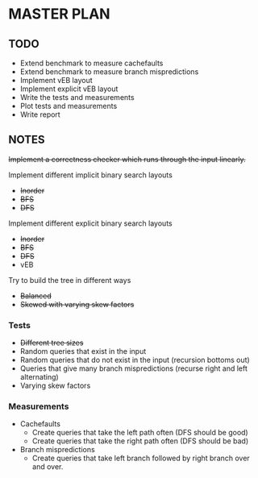 # MASTER PLAN

## TODO
- Extend benchmark to measure cachefaults
- Extend benchmark to measure branch mispredictions
- Implement vEB layout
- Implement explicit vEB layout
- Write the tests and measurements
- Plot tests and measurements
- Write report

## NOTES
~~Implement a correctness checker which runs through the input linearly.~~

Implement different implicit binary search layouts
- ~~Inorder~~
- ~~BFS~~
- ~~DFS~~

Implement different explicit binary search layouts
- ~~Inorder~~
- ~~BFS~~
- ~~DFS~~
- vEB

Try to build the tree in different ways
- ~~Balanced~~
- ~~Skewed with varying skew factors~~

### Tests
- ~~Different tree sizes~~
- Random queries that exist in the input
- Random queries that do not exist in the input (recursion bottoms out)
- Queries that give many branch mispredictions (recurse right and left alternating)
- Varying skew factors

### Measurements
- Cachefaults
  - Create queries that take the left path often (DFS should be good)
  - Create queries that take the right path often (DFS should be bad)
- Branch mispredictions
  - Create queries that take left branch followed by right branch over and over.



